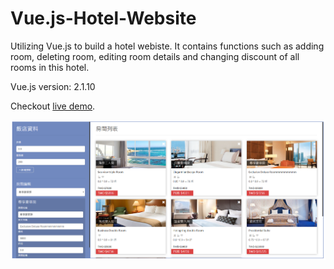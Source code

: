# Vue.js-Hotel-Website

Utilizing Vue.js to build a hotel webiste. It contains functions such as adding room, deleting room, editing room details and changing discount of all rooms in this hotel.

Vue.js version: 2.1.10

Checkout [live demo](https://codepen.io/anniesnoopymd/full/XLZxJZ).

![image](hotel.PNG)
